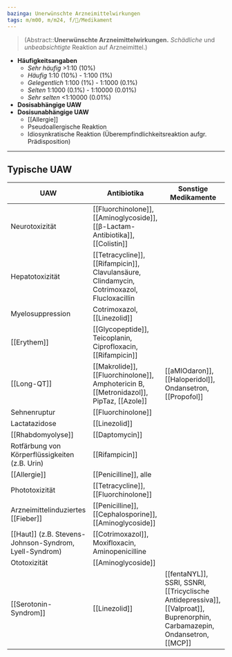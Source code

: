 ```yaml
---
bazinga: Unerwünschte Arzneimittelwirkungen
tags: m/m00, m/m24, f/💊/Medikament
---
```

> (Abstract::**Unerwünschte Arzneimittelwirkungen.** *Schädliche* und *unbeabsichtigte* Reaktion auf Arzneimittel.)
- **Häufigkeitsangaben**
	- *Sehr häufig* >1:10 (10%)
	- *Häufig* 1:10 (10%) - 1:100 (1%)
	- *Gelegentlich* 1:100 (1%) - 1:1000 (0.1%)
	- *Selten* 1:1000 (0.1%) - 1:10000 (0.01%)
	- *Sehr selten* <1:10000 (0.01%)
- **Dosisabhängige UAW**
- **Dosisunabhängige UAW**
	- [[Allergie]]
	- Pseudoallergische Reaktion
	- Idiosynkratische Reaktion (Überempfindlichkeitsreaktion aufgr. Prädisposition)
---
## Typische UAW
| UAW                                                    | Antibiotika                                                                                         | Sonstige Medikamente                                      |
| ------------------------------------------------------ | --------------------------------------------------------------------------------------------------- | --------------------------------------------------------- |
| Neurotoxizität                                         | [[Fluorchinolone]], [[Aminoglycoside]], [[β-Lactam-Antibiotika]], [[Colistin]]                      |                                                           |
| Hepatotoxizität                                        | [[Tetracycline]], [[Rifampicin]], Clavulansäure, Clindamycin, Cotrimoxazol, Flucloxacillin          |                                                           |
| Myelosuppression                                       | Cotrimoxazol, [[Linezolid]]                                                                         |                                                           |
| [[Erythem]]                                            | [[Glycopeptide]], Teicoplanin, Ciprofloxacin, [[Rifampicin]]                                        |                                                           |
| [[Long-QT]]                                            | [[Makrolide]], [[Fluorchinolone]], Amphotericin B, [[Metronidazol]], PipTaz, [[Azole]] | [[aMIOdaron]], [[Haloperidol]], Ondansetron, [[Propofol]] |
| Sehnenruptur                                           | [[Fluorchinolone]]                                                                                  |                                                           |
| Lactatazidose                                          | [[Linezolid]]                                                                                       |                                                           |
| [[Rhabdomyolyse]]                                      | [[Daptomycin]]                                                                                      |                                                           |
| Rotfärbung von Körperflüssigkeiten (z.B. Urin)         | [[Rifampicin]]                                                                                      |                                                           |
| [[Allergie]]                                           | [[Penicilline]], alle                                                                               |                                                           |
| Phototoxizität                                         | [[Tetracycline]], [[Fluorchinolone]]                                                                |                                                           |
| Arzneimittelinduziertes [[Fieber]]                     | [[Penicilline]], [[Cephalosporine]], [[Aminoglycoside]]                                             |                                                           |
| [[Haut]] (z.B. Stevens-Johnson-Syndrom, Lyell-Syndrom) | [[Cotrimoxazol]], Moxifloxacin, Aminopenicilline                                                    |                                                           |
| Ototoxizität                                           | [[Aminoglycoside]]                                                                                  |                                                           |
| [[Serotonin-Syndrom]]                                      | [[Linezolid]]                                                                                       | [[fentaNYL]], SSRI, SSNRI, [[Tricyclische Antidepressiva]], [[Valproat]], Buprenorphin, Carbamazepin, Ondansetron, [[MCP]]                                                          |

